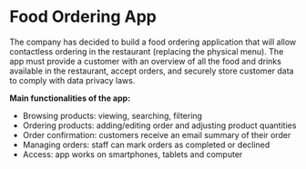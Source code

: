 # Food Ordering App
The company has decided to build a food ordering application that will allow contactless ordering in the restaurant (replacing the physical menu). The app must provide a customer with an overview of all the food and drinks available in the restaurant, accept orders, and securely store customer data to comply with data privacy laws. 

**Main functionalities of the app:** 
* Browsing products: viewing, searching, filtering
* Ordering products: adding/editing order and adjusting product quantities
* Order confirmation: customers receive an email summary of their order
* Managing orders: staff can mark orders as completed or declined
* Access: app works on smartphones, tablets and computer
